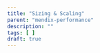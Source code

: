 ```yaml
---
title: "Sizing & Scaling"
parent: "mendix-performance"
description: ""
tags: [ ]
draft: true
---
```


